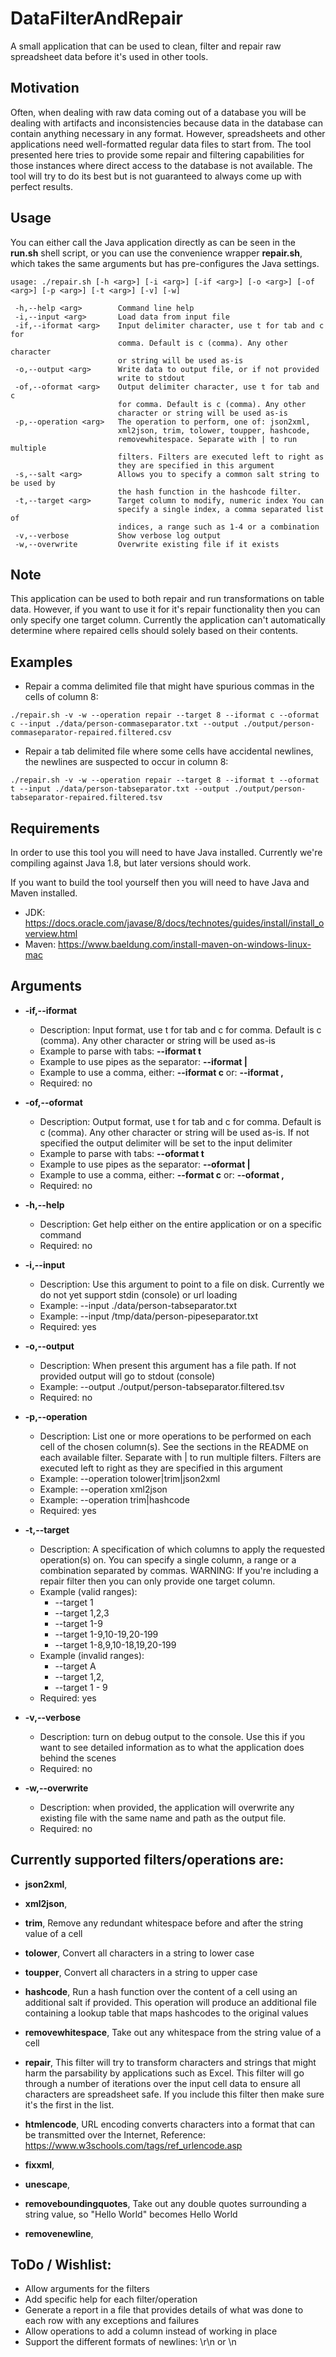 # DataFilterAndRepair

A small application that can be used to clean, filter and repair raw spreadsheet data before it's used in other tools.

## Motivation

Often, when dealing with raw data coming out of a database you will be dealing with artifacts and inconsistencies because
data in the database can contain anything necessary in any format. However, spreadsheets and other applications need
well-formatted regular data files to start from. The tool presented here tries to provide some repair and filtering
capabilities for those instances where direct access to the database is not available. The tool will try to do its best
but is not guaranteed to always come up with perfect results.

## Usage

You can either call the Java application directly as can be seen in the **run.sh** shell script, or you can use the
convenience wrapper **repair.sh**, which takes the same arguments but has pre-configures the Java settings.

```
usage: ./repair.sh [-h <arg>] [-i <arg>] [-if <arg>] [-o <arg>] [-of <arg>] [-p <arg>] [-t <arg>] [-v] [-w]

 -h,--help <arg>        Command line help
 -i,--input <arg>       Load data from input file
 -if,--iformat <arg>    Input delimiter character, use t for tab and c for
                        comma. Default is c (comma). Any other character
                        or string will be used as-is
 -o,--output <arg>      Write data to output file, or if not provided
                        write to stdout
 -of,--oformat <arg>    Output delimiter character, use t for tab and c
                        for comma. Default is c (comma). Any other
                        character or string will be used as-is
 -p,--operation <arg>   The operation to perform, one of: json2xml,
                        xml2json, trim, tolower, toupper, hashcode,
                        removewhitespace. Separate with | to run multiple
                        filters. Filters are executed left to right as
                        they are specified in this argument
 -s,--salt <arg>        Allows you to specify a common salt string to be used by
                        the hash function in the hashcode filter.  
 -t,--target <arg>      Target column to modify, numeric index You can
                        specify a single index, a comma separated list of
                        indices, a range such as 1-4 or a combination
 -v,--verbose           Show verbose log output
 -w,--overwrite         Overwrite existing file if it exists
```

## Note

This application can be used to both repair and run transformations on table data. However, if you want to use it for
it's repair functionality then you can only specify one target column. Currently the application can't automatically
determine where repaired cells should solely based on their contents.

## Examples

* Repair a comma delimited file that might have spurious commas in the cells of column 8:

```
./repair.sh -v -w --operation repair --target 8 --iformat c --oformat c --input ./data/person-commaseparator.txt --output ./output/person-commaseparator-repaired.filtered.csv
```

* Repair a tab delimited file where some cells have accidental newlines, the newlines are suspected to occur in column 8:

```
./repair.sh -v -w --operation repair --target 8 --iformat t --oformat t --input ./data/person-tabseparator.txt --output ./output/person-tabseparator-repaired.filtered.tsv
```

## Requirements

In order to use this tool you will need to have Java installed. Currently we're compiling against Java 1.8, but later
versions should work.

If you want to build the tool yourself then you will need to have Java and Maven installed. 

* JDK: https://docs.oracle.com/javase/8/docs/technotes/guides/install/install_overview.html
* Maven: https://www.baeldung.com/install-maven-on-windows-linux-mac

## Arguments

* **-if,--iformat <arg>** 
  * Description: Input format, use t for tab and c for comma. Default is c (comma). Any other character or string will be used as-is
  * Example to parse with tabs: **--iformat t**
  * Example to use pipes as the separator: **--iformat |**
  * Example to use a comma, either: **--iformat c** or: **--iformat ,**
  * Required: no
  
* **-of,--oformat <arg>** 
  * Description: Output format, use t for tab and c for comma. Default is c (comma). Any other character or string will be used as-is. If not specified the output delimiter will be set to the input delimiter
  * Example to parse with tabs: **--oformat t**
  * Example to use pipes as the separator: **--oformat |**
  * Example to use a comma, either: **--format c** or: **--oformat ,**
  * Required: no  
    
* **-h,--help <arg>**
  * Description: Get help either on the entire application or on a specific command
  * Required: no

* **-i,--input <arg>**
  * Description: Use this argument to point to a file on disk. Currently we do not yet support stdin (console) or url loading
  * Example: --input ./data/person-tabseparator.txt
  * Example: --input /tmp/data/person-pipeseparator.txt
  * Required: yes

* **-o,--output <arg>**
  * Description: When present this argument has a file path. If not provided output will go to stdout (console)
  * Example: --output ./output/person-tabseparator.filtered.tsv
  * Required: no

* **-p,--operation <arg>** 
  * Description: List one or more operations to be performed on each cell of the chosen column(s). See the sections in the README on each available filter. Separate with | to run multiple filters. Filters are executed left to right as they are specified in this argument
  * Example: --operation tolower|trim|json2xml
  * Example: --operation xml2json
  * Example: --operation trim|hashcode
  * Required: yes

* **-t,--target <arg>**
  * Description: A specification of which columns to apply the requested operation(s) on. You can specify a single column, a range or a combination separated by commas. WARNING: If you're including a repair filter then you can only provide one target column.
  * Example (valid ranges):
    * --target 1
    * --target 1,2,3
    * --target 1-9
    * --target 1-9,10-19,20-199
    * --target 1-8,9,10-18,19,20-199
  * Example (invalid ranges): 
    * --target A
    * --target 1,2,
    * --target 1 - 9
  * Required: yes
  
* **-v,--verbose**
  * Description: turn on debug output to the console. Use this if you want to see detailed information as to what the application does behind the scenes
  * Required: no
  
* **-w,--overwrite**
  * Description: when provided, the application will overwrite any existing file with the same name and path as the output file.
  * Required: no  

## Currently supported filters/operations are:

* **json2xml**,

* **xml2json**, 

* **trim**, Remove any redundant whitespace before and after the string value of a cell

* **tolower**, Convert all characters in a string to lower case

* **toupper**, Convert all characters in a string to upper case

* **hashcode**, Run a hash function over the content of a cell using an additional salt if provided. This operation will produce an additional file containing a lookup table that maps hashcodes to the original values

* **removewhitespace**, Take out any whitespace from the string value of a cell

* **repair**, This filter will try to transform characters and strings that might harm the parsability by applications such as Excel. This filter will go through a number of iterations over the input cell data to ensure all characters are spreadsheet safe. If you include this filter then make sure it's the first in the list.
 
* **htmlencode**, URL encoding converts characters into a format that can be transmitted over the Internet, Reference: https://www.w3schools.com/tags/ref_urlencode.asp
 
* **fixxml**, 
 
* **unescape**, 
 
* **removeboundingquotes**, Take out any double quotes surrounding a string value, so "Hello World" becomes Hello World
 
* **removenewline**, 

## ToDo / Wishlist:

* Allow arguments for the filters
* Add specific help for each filter/operation
* Generate a report in a file that provides details of what was done to each row with any exceptions and failures
* Allow operations to add a column instead of working in place
* Support the different formats of newlines: \r\n or \n
